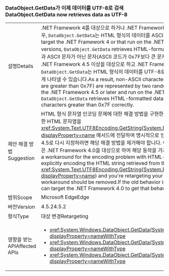 ### <a name="dataobjectgetdata-now-retrieves-data-as-utf-8"></a><span data-ttu-id="4076f-101">DataObject.GetData가 이제 데이터를 UTF-8로 검색</span><span class="sxs-lookup"><span data-stu-id="4076f-101">DataObject.GetData now retrieves data as UTF-8</span></span>

|   |   |
|---|---|
|<span data-ttu-id="4076f-102">설명</span><span class="sxs-lookup"><span data-stu-id="4076f-102">Details</span></span>|<span data-ttu-id="4076f-103">.NET Framework 4를 대상으로 하거나 .NET Framework 4.5.1 이하 버전에서 실행되는 앱의 경우, <code>DataObject.GetData</code>는 HTML 형식의 데이터를 ASCII 문자열로 검색합니다.</span><span class="sxs-lookup"><span data-stu-id="4076f-103">For apps that target the .NET Framework 4 or that run on the .NET Framework 4.5.1 or earlier versions, <code>DataObject.GetData</code> retrieves HTML-formatted data as an ASCII string.</span></span> <span data-ttu-id="4076f-104">그 결과 ASCII 문자가 아닌 문자(ASCII 코드가 0x7F보다 큰 문자)는 임의의 두 문자로 표시됩니다. .NET Framework 4.5 이상을 대상으로 하고 .NET Framework 4.5.2에서 실행되는 앱의 경우, <code>DataObject.GetData</code>는 HTML 형식의 데이터를 UTF-8로 검색하여 0x7F보다 큰 문자를 올바르게 나타낼 수 있습니다.</span><span class="sxs-lookup"><span data-stu-id="4076f-104">As a result, non-ASCII characters (characters whose ASCII codes are greater than 0x7F) are represented by two random characters.For apps that target the .NET Framework 4.5 or later and run on the .NET Framework 4.5.2, <code>DataObject.GetData</code> retrieves HTML-formatted data as UTF-8, which represents characters greater than 0x7F correctly.</span></span>|
|<span data-ttu-id="4076f-105">제안 해결 방법</span><span class="sxs-lookup"><span data-stu-id="4076f-105">Suggestion</span></span>|<span data-ttu-id="4076f-106">HTML 형식 문자열 인코딩 문제에 대한 해결 방법을 구현한 상태에서(예를 들어 클립보드에서 검색한 HTML 문자열을 <xref:System.Text.UTF8Encoding.GetString(System.Byte[],System.Int32,System.Int32)?displayProperty=name> 메서드에 전달하여 명시적으로 인코딩함으로써) 앱의 대상을 버전 4에서 4.5로 다시 지정하려면 해당 해결 방법을 제거해야 합니다. 어떤 이유로 이전 동작이 필요한 경우 앱은 .NET Framework 4.0을 대상으로 하여 해당 동작을 가져올 수 있습니다.</span><span class="sxs-lookup"><span data-stu-id="4076f-106">If you implemented a workaround for the encoding problem with HTML-formatted strings (for example, by explicitly encoding the HTML string retrieved from the Clipboard by passing it to <xref:System.Text.UTF8Encoding.GetString(System.Byte[],System.Int32,System.Int32)?displayProperty=name>) and you're retargeting your app from version 4 to 4.5, that workaround should be removed.If the old behavior is needed for some reason, the app can target the .NET Framework 4.0 to get that behavior.</span></span>|
|<span data-ttu-id="4076f-107">범위</span><span class="sxs-lookup"><span data-stu-id="4076f-107">Scope</span></span>|<span data-ttu-id="4076f-108">Microsoft Edge</span><span class="sxs-lookup"><span data-stu-id="4076f-108">Edge</span></span>|
|<span data-ttu-id="4076f-109">버전</span><span class="sxs-lookup"><span data-stu-id="4076f-109">Version</span></span>|<span data-ttu-id="4076f-110">4.5.2</span><span class="sxs-lookup"><span data-stu-id="4076f-110">4.5.2</span></span>|
|<span data-ttu-id="4076f-111">형식</span><span class="sxs-lookup"><span data-stu-id="4076f-111">Type</span></span>|<span data-ttu-id="4076f-112">대상 변경</span><span class="sxs-lookup"><span data-stu-id="4076f-112">Retargeting</span></span>|
|<span data-ttu-id="4076f-113">영향을 받는 API</span><span class="sxs-lookup"><span data-stu-id="4076f-113">Affected APIs</span></span>|<ul><li><xref:System.Windows.DataObject.GetData(System.String)?displayProperty=nameWithType></li><li><xref:System.Windows.DataObject.GetData(System.Type)?displayProperty=nameWithType></li><li><xref:System.Windows.DataObject.GetData(System.String,System.Boolean)?displayProperty=nameWithType></li></ul>|

